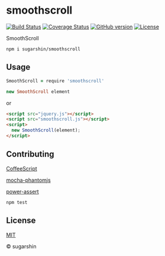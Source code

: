 # smoothscroll

[![Build Status](https://travis-ci.org/sugarshin/smoothscroll.svg?branch=master)](https://travis-ci.org/sugarshin/smoothscroll) [![Coverage Status](https://coveralls.io/repos/sugarshin/smoothscroll/badge.svg)](https://coveralls.io/r/sugarshin/smoothscroll) [![GitHub version](https://badge.fury.io/gh/sugarshin%2Fsmoothscroll.svg)](http://badge.fury.io/gh/sugarshin%2Fsmoothscroll) [![License](http://img.shields.io/:license-mit-blue.svg)](http://sugarshin.mit-license.org/)

SmoothScroll

```shell
npm i sugarshin/smoothscroll
```

## Usage

```coffeescript
SmoothScroll = require 'smoothscroll'

new SmoothScroll element
```

or

```html
<script src="jquery.js"></script>
<script src="smoothscroll.js"></script>
<script>
  new SmoothScroll(element);
</script>
```

## Contributing

[CoffeeScript](//coffeescript.org/)

[mocha-phantomjs](//github.com/metaskills/mocha-phantomjs)

[power-assert](//github.com/twada/power-assert)

```shell
npm test
```

## License

[MIT](http://sugarshin.mit-license.org/)

© sugarshin
